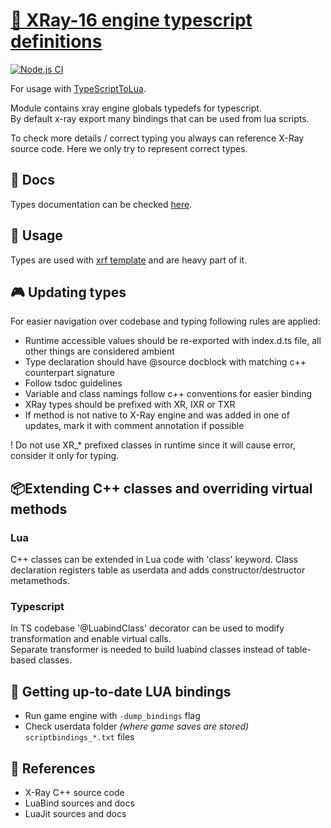 # [📡 XRay-16 engine typescript definitions](https://github.com/xray-forge/xray-16-types)

[![Node.js CI](https://github.com/xray-forge/xray-16-types/actions/workflows/build_and_test.yml/badge.svg)](https://github.com/xray-forge/xray-16-types/actions/workflows/build_and_test.yml)

For usage with [TypeScriptToLua](https://typescripttolua.github.io/docs/getting-started).

<p>
Module contains xray engine globals typedefs for typescript. <br/>
By default x-ray export many bindings that can be used from lua scripts.

To check more details / correct typing you always can reference X-Ray source code.
Here we only try to represent correct types.

</p>

## 🗻 Docs

Types documentation can be checked [here](https://xray-forge.github.io/xray-16-types/modules.html).

## 🧱 Usage

Types are used with [xrf template](https://github.com/xray-forge/stalker-xrf-template) and are heavy part of it.

## 🎮 Updating types

For easier navigation over codebase and typing following rules are applied:

- Runtime accessible values should be re-exported with index.d.ts file, all other things are considered ambient
- Type declaration should have \@source docblock with matching c++ counterpart signature
- Follow tsdoc guidelines
- Variable and class namings follow c++ conventions for easier binding
- XRay types should be prefixed with XR, IXR or TXR
- If method is not native to X-Ray engine and was added in one of updates, mark it with comment annotation if possible

! Do not use XR\_\* prefixed classes in runtime since it will cause error, consider it only for typing.

## 📦Extending C++ classes and overriding virtual methods

### Lua

<p>
C++ classes can be extended in Lua code with 'class' keyword. 
Class declaration registers table as userdata and adds constructor/destructor metamethods. <br/>
</p>

### Typescript

<p>
In TS codebase '@LuabindClass' decorator can be used to modify transformation and enable virtual calls. <br/>
Separate transformer is needed to build luabind classes instead of table-based classes.
</p>

## 🧱 Getting up-to-date LUA bindings

- Run game engine with `-dump_bindings` flag
- Check userdata folder _(where game saves are stored)_ `scriptbindings_*.txt` files

## 🧲 References

- X-Ray C++ source code
- LuaBind sources and docs
- LuaJit sources and docs
